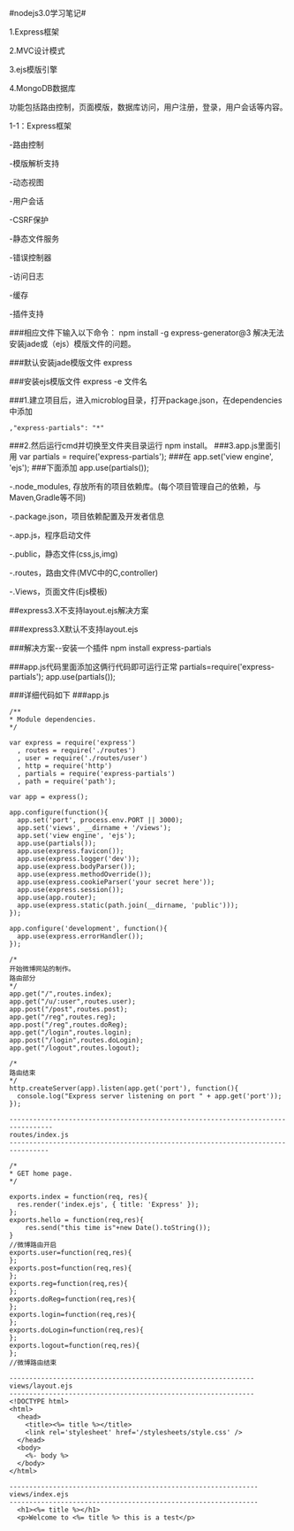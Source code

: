 #nodejs3.0学习笔记#

1.Express框架

2.MVC设计模式

3.ejs模版引擎

4.MongoDB数据库

功能包括路由控制，页面模版，数据库访问，用户注册，登录，用户会话等内容。


1-1：Express框架

-路由控制

-模版解析支持

-动态视图

-用户会话

-CSRF保护

-静态文件服务

-错误控制器

-访问日志

-缓存

-插件支持



###相应文件下输入以下命令：
    npm install -g express-generator@3
解决无法安装jade或（ejs）模版文件的问题。


###默认安装jade模版文件
	express

###安装ejs模版文件
	express -e 文件名

###1.建立项目后，进入microblog目录，打开package.json，在dependencies中添加


	,"express-partials": "*"
###2.然后运行cmd并切换至文件夹目录运行
	npm install。
###3.app.js里面引用
	var partials = require('express-partials');
###在
	app.set('view engine', 'ejs');
###下面添加
	app.use(partials());


-.node_modules, 存放所有的项目依赖库。(每个项目管理自己的依赖，与Maven,Gradle等不同)

-.package.json，项目依赖配置及开发者信息

-.app.js，程序启动文件

-.public，静态文件(css,js,img)

-.routes，路由文件(MVC中的C,controller)

-.Views，页面文件(Ejs模板)


##express3.X不支持layout.ejs解决方案 

###express3.X默认不支持layout.ejs

###解决方案--安装一个插件
	npm install express-partials 

###app.js代码里面添加这俩行代码即可运行正常
	partials=require('express-partials');
	app.use(partials());

###详细代码如下
###app.js

	/**
	* Module dependencies.
	*/
	 
	var express = require('express')
	  , routes = require('./routes')
	  , user = require('./routes/user')
	  , http = require('http')
	  , partials = require('express-partials')
	  , path = require('path');
	 
	var app = express();
	 
	app.configure(function(){
	  app.set('port', process.env.PORT || 3000);
	  app.set('views', __dirname + '/views');
	  app.set('view engine', 'ejs');
	  app.use(partials());
	  app.use(express.favicon());
	  app.use(express.logger('dev'));
	  app.use(express.bodyParser());
	  app.use(express.methodOverride());
	  app.use(express.cookieParser('your secret here'));
	  app.use(express.session());
	  app.use(app.router);
	  app.use(express.static(path.join(__dirname, 'public')));
	});
	 
	app.configure('development', function(){
	  app.use(express.errorHandler());
	});

	/*
	开始微博网站的制作。
	路由部分
	*/
	app.get("/",routes.index);
	app.get("/u/:user",routes.user);
	app.post("/post",routes.post);
	app.get("/reg",routes.reg);
	app.post("/reg",routes.doReg);
	app.get("/login",routes.login);
	app.post("/login",routes.doLogin);
	app.get("/logout",routes.logout);
	
	/*
	路由结束
	*/
	http.createServer(app).listen(app.get('port'), function(){
	  console.log("Express server listening on port " + app.get('port'));
	});

	---------------------------------------------------------------------------------
	routes/index.js
	--------------------------------------------------------------------------------
	 
	/*
	* GET home page.
	*/
	 
	exports.index = function(req, res){
	  res.render('index.ejs', { title: 'Express' });
	};
	exports.hello = function(req,res){
	    res.send("this time is"+new Date().toString());
	}
	//微博路由开启
	exports.user=function(req,res){
	};
	exports.post=function(req,res){
	};
	exports.reg=function(req,res){
	};
	exports.doReg=function(req,res){
	};
	exports.login=function(req,res){
	};
	exports.doLogin=function(req,res){
	};
	exports.logout=function(req,res){
	};
	//微博路由结束

	--------------------------------------------------------------
	views/layout.ejs
	--------------------------------------------------------------
	<!DOCTYPE html>
	<html>
	  <head>
	    <title><%= title %></title>
	    <link rel='stylesheet' href='/stylesheets/style.css' />
	  </head>
	  <body>
	    <%- body %>
	  </body>
	</html>
	
	---------------------------------------------------------------
	views/index.ejs
	---------------------------------------------------------------
	  <h1><%= title %></h1>
	  <p>Welcome to <%= title %> this is a test</p>


